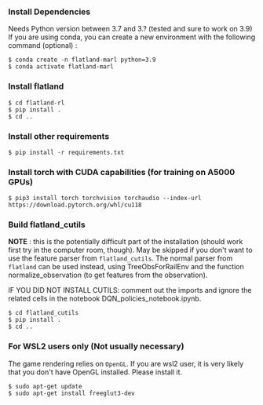 
### Install Dependencies
Needs Python version between 3.7 and 3.? (tested and sure to work on 3.9)
If you are using conda, you can create a new environment with the following command (optional) :
```shell
$ conda create -n flatland-marl python=3.9
$ conda activate flatland-marl 
```

### Install flatland
```shell
$ cd flatland-rl
$ pip install .
$ cd ..
```

### Install other requirements
```shell
$ pip install -r requirements.txt
```

### Install torch with CUDA capabilities (for training on A5000 GPUs)
```shell
$ pip3 install torch torchvision torchaudio --index-url https://download.pytorch.org/whl/cu118
```

### Build flatland_cutils
**NOTE** : this is the potentially difficult part of the installation (should work first try in the computer room, though). May be skipped if you don't want to use the feature parser from `flatland_cutils`. The normal parser from `flatland` can be used instead, using TreeObsForRailEnv and the function normalize_observation (to get features from the observation).

IF YOU DID NOT INSTALL CUTILS: comment out the imports and ignore the related cells in the notebook DQN_policies_notebook.ipynb.

```shell
$ cd flatland_cutils
$ pip install .
$ cd ..
```

### For WSL2 users only (Not usually necessary)
The game rendering relies on `OpenGL`. If you are wsl2 user, it is very likely that you don't have OpenGL installed. Please install it.
```shell
$ sudo apt-get update
$ sudo apt-get install freeglut3-dev
```